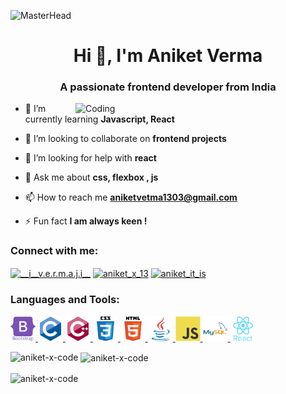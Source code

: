 ![MasterHead](https://cdn.dribbble.com/users/2552715/screenshots/5382481/media/36b14986ade98daf7a4f47af02650a58.gif)
<h1 align="center">Hi 👋, I'm Aniket Verma</h1>
<h3 align="center">A passionate frontend developer from India</h3>
<img img align="right" alt="Coding" width="400"src="https://dakshyatechnology.com/wp-content/uploads/2021/08/39998-web-development.gif" alt="aniket-x-code" /> </p>

- 🌱 I’m currently learning **Javascript, React**

- 👯 I’m looking to collaborate on **frontend projects**

- 🤝 I’m looking for help with **react**

- 💬 Ask me about **css, flexbox , js**

- 📫 How to reach me **aniketvetma1303@gmail.com**

- ⚡ Fun fact **I am always keen !**

<h3 align="left">Connect with me:</h3>
<p align="left">
<a href="https://instagram.com/__i__v.e.r.m.a.j.i__" target="blank"><img align="center" src="https://raw.githubusercontent.com/rahuldkjain/github-profile-readme-generator/master/src/images/icons/Social/instagram.svg" alt="__i__v.e.r.m.a.j.i__" height="30" width="40" /></a>
<a href="https://www.codechef.com/users/aniket_x_13" target="blank"><img align="center" src="https://cdn.jsdelivr.net/npm/simple-icons@3.1.0/icons/codechef.svg" alt="aniket_x_13" height="30" width="40" /></a>
<a href="https://www.leetcode.com/aniket_it_is" target="blank"><img align="center" src="https://raw.githubusercontent.com/rahuldkjain/github-profile-readme-generator/master/src/images/icons/Social/leet-code.svg" alt="aniket_it_is" height="30" width="40" /></a>
</p>

<h3 align="left">Languages and Tools:</h3>
<p align="left"> <a href="https://getbootstrap.com" target="_blank" rel="noreferrer"> <img src="https://raw.githubusercontent.com/devicons/devicon/master/icons/bootstrap/bootstrap-plain-wordmark.svg" alt="bootstrap" width="40" height="40"/> </a> <a href="https://www.cprogramming.com/" target="_blank" rel="noreferrer"> <img src="https://raw.githubusercontent.com/devicons/devicon/master/icons/c/c-original.svg" alt="c" width="40" height="40"/> </a> <a href="https://www.w3schools.com/cpp/" target="_blank" rel="noreferrer"> <img src="https://raw.githubusercontent.com/devicons/devicon/master/icons/cplusplus/cplusplus-original.svg" alt="cplusplus" width="40" height="40"/> </a> <a href="https://www.w3schools.com/css/" target="_blank" rel="noreferrer"> <img src="https://raw.githubusercontent.com/devicons/devicon/master/icons/css3/css3-original-wordmark.svg" alt="css3" width="40" height="40"/> </a> <a href="https://www.w3.org/html/" target="_blank" rel="noreferrer"> <img src="https://raw.githubusercontent.com/devicons/devicon/master/icons/html5/html5-original-wordmark.svg" alt="html5" width="40" height="40"/> </a> <a href="https://www.java.com" target="_blank" rel="noreferrer"> <img src="https://raw.githubusercontent.com/devicons/devicon/master/icons/java/java-original.svg" alt="java" width="40" height="40"/> </a> <a href="https://developer.mozilla.org/en-US/docs/Web/JavaScript" target="_blank" rel="noreferrer"> <img src="https://raw.githubusercontent.com/devicons/devicon/master/icons/javascript/javascript-original.svg" alt="javascript" width="40" height="40"/> </a> <a href="https://www.mysql.com/" target="_blank" rel="noreferrer"> <img src="https://raw.githubusercontent.com/devicons/devicon/master/icons/mysql/mysql-original-wordmark.svg" alt="mysql" width="40" height="40"/> </a> <a href="https://reactjs.org/" target="_blank" rel="noreferrer"> <img src="https://raw.githubusercontent.com/devicons/devicon/master/icons/react/react-original-wordmark.svg" alt="react" width="40" height="40"/> </a> </p>

<p><img align="left" src="https://github-readme-stats.vercel.app/api/top-langs?username=aniket-x-code&show_icons=true&locale=en&layout=compact" alt="aniket-x-code" /></p>

<p>&nbsp;<img align="center" src="https://github-readme-stats.vercel.app/api?username=aniket-x-code&show_icons=true&locale=en" alt="aniket-x-code" /></p>

<p><img align="center" src="https://github-readme-streak-stats.herokuapp.com/?user=aniket-x-code&" alt="aniket-x-code" /></p>
